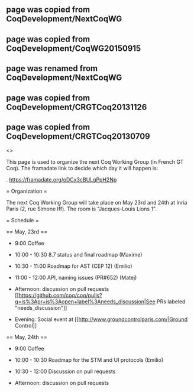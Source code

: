 ## page was copied from CoqDevelopment/NextCoqWG
## page was copied from CoqDevelopment/CoqWG20150915
## page was renamed from CoqDevelopment/NextCoqWG
## page was copied from CoqDevelopment/CRGTCoq20131126
## page was copied from CoqDevelopment/CRGTCoq20130709
<<TableOfContents>>

This page is used to organize the next Coq Working Group (in French GT Coq). The framadate link to decide which day it will happen is:

 . https://framadate.org/oDCx3cBULgPpH2Np

= Organization =

The next Coq Working Group will take place on May 23rd and 24th at Inria Paris (2, rue Simone Iff). The room is "Jacques-Louis Lions 1".

= Schedule =

== May, 23rd ==

* 9:00 Coffee

* 10:00 - 10:30 8.7 status and final roadmap (Maxime)

* 10:30 - 11:00 Roadmap for AST (CEP 12) (Emilio)

* 11:00 - 12:00 API, naming issues (PR#652) (Matej)

* Afternoon: discussion on pull requests
[[https://github.com/coq/coq/pulls?q=is%3Apr+is%3Aopen+label%3Aneeds_discussion|See PRs labeled "needs_discussion"]]

* Evening: Social event at [[http://www.groundcontrolparis.com/|Ground Control]]

== May, 24th ==

* 9:00 Coffee

* 10:00 - 10:30  Roadmap for the STM and UI protocols (Emilio)

* 10:30 - 12:00 Discussion on pull requests

* Afternoon: discussion on pull requests
